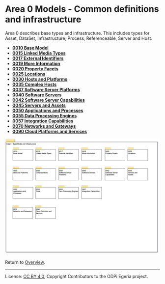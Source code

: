 <!-- SPDX-License-Identifier: CC-BY-4.0 -->
<!-- Copyright Contributors to the ODPi Egeria project. -->

# Area 0 Models - Common definitions and infrastructure

Area 0 describes base types and infrastructure.
This includes types for Asset, DataSet,
Infrastructure, Process, Referenceable, Server and Host.

* **[0010 Base Model](0010-Base-Model.md)**
* **[0015 Linked Media Types](0015-Linked-Media-Types.md)**
* **[0017 External Identifiers](0017-External-Identifiers.md)**
* **[0019 More Information](0019-More-Information.md)**
* **[0020 Property Facets](0020-Property-Facets.md)**
* **[0025 Locations](0025-Locations.md)**
* **[0030 Hosts and Platforms](0030-Hosts-and-Platforms.md)**
* **[0035 Complex Hosts](0035-Complex-Hosts.md)**
* **[0037 Software Server Platforms](0037-Software-Server-Platforms.md)**
* **[0040 Software Servers](0040-Software-Servers.md)**
* **[0042 Software Server Capabilities](0042-Software-Server-Capabilities.md)**
* **[0045 Servers and Assets](0045-Servers-and-Assets.md)**
* **[0050 Applications and Processes](0050-Applications-and-Processes.md)**
* **[0055 Data Processing Engines](0055-Data-Processing-Engines.md)**
* **[0057 Integration Capabilities](0057-Integration-Capabilities.md)**
* **[0070 Networks and Gateways](0070-Networks-and-Gateways.md)**
* **[0090 Cloud Platforms and Services](0090-Cloud-Platforms-and-Services.md)**

![UML Packages](area-0-basic-types-and-infrastructure-overview.png)

Return to [Overview](README.md).

----
License: [CC BY 4.0](https://creativecommons.org/licenses/by/4.0/),
Copyright Contributors to the ODPi Egeria project.